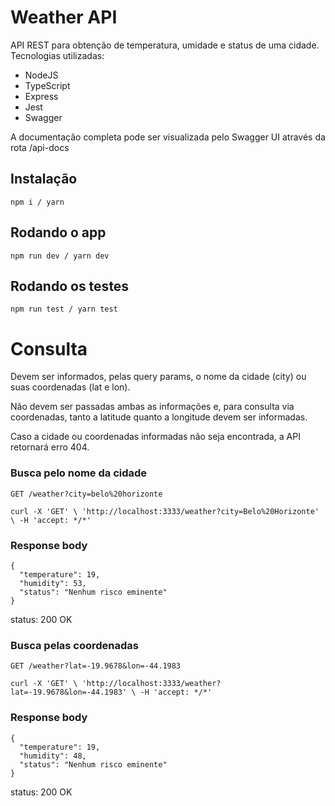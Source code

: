 # Weather API

API REST para obtenção de temperatura, umidade e status de uma cidade.
Tecnologias utilizadas:
 - NodeJS
 - TypeScript
 - Express
 - Jest
 - Swagger
 
A documentação completa pode ser visualizada pelo Swagger UI através da rota /api-docs

## Instalação

    npm i / yarn

## Rodando o app

    npm run dev / yarn dev

## Rodando os testes

    npm run test / yarn test

# Consulta

Devem ser informados, pelas query params, o nome da cidade (city) ou suas coordenadas (lat e lon).

Não devem ser passadas ambas as informações e, para consulta via coordenadas, tanto a latitude quanto a longitude devem ser informadas.

Caso a cidade ou coordenadas informadas não seja encontrada, a API retornará erro 404.

### Busca pelo nome da cidade

`GET /weather?city=belo%20horizonte`

    curl -X 'GET' \ 'http://localhost:3333/weather?city=Belo%20Horizonte' \ -H 'accept: */*'

### Response body

    {
      "temperature": 19,
      "humidity": 53,
      "status": "Nenhum risco eminente"
    }
    
  status: 200 OK  
    
### Busca pelas coordenadas

`GET /weather?lat=-19.9678&lon=-44.1983`

    curl -X 'GET' \ 'http://localhost:3333/weather?lat=-19.9678&lon=-44.1983' \ -H 'accept: */*'

### Response body

    {
      "temperature": 19,
      "humidity": 48,
      "status": "Nenhum risco eminente"
    }
    
  status: 200 OK


